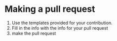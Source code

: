 # Making a pull request
1. Use the templates provided for your contribution.
2. Fill in the info with the info for your pull request
3. make the pull request